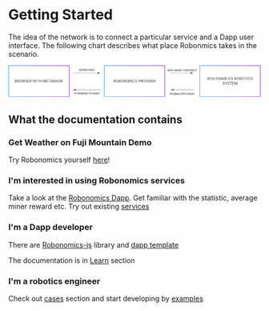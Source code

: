 # Getting Started
The idea of the network is to connect a particular service and a Dapp user interface. The following chart describes what place Robonmics takes in the scenario.

![Robonomics Chart](img/robonomics-sheme.png "Robonomics Chart")

## What the documentation contains

### Get Weather on Fuji Mountain Demo
Try Robonomics yourself [here](try_it_out/get_weather_on_fuji_mountain.md)!

### I'm interested in using Robonomics services

Take a look at the [Robonomics Dapp](https://dapp.robonomics.network/#/). Get familiar with the statistic, average miner reward etc.
Try out existing [services](https://dapp.robonomics.network/#/services)

### I'm a Dapp developer

There are [Robonomics-js](https://github.com/airalab/robonomics-js) library and [dapp template](https://github.com/airalab/vue-dapp-robonomics-template)

The documentation is in [Learn](robonomics-js.md) section

### I'm a robotics engineer

Check out [cases](cases/open_sensor_network_run_by_ipfs.md) section and start developing by [examples](agent_development/examples.md)
